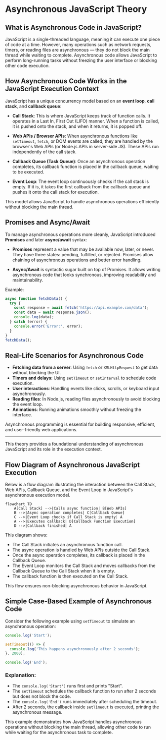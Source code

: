 # Asynchronous JavaScript Theory

## What is Asynchronous Code in JavaScript?

JavaScript is a single-threaded language, meaning it can execute one piece of code at a time. However, many operations such as network requests, timers, or reading files are asynchronous — they do not block the main thread while waiting to complete. Asynchronous code allows JavaScript to perform long-running tasks without freezing the user interface or blocking other code execution.

## How Asynchronous Code Works in the JavaScript Execution Context

JavaScript has a unique concurrency model based on an **event loop**, **call stack**, and **callback queue**:

- **Call Stack**: This is where JavaScript keeps track of function calls. It operates in a Last In, First Out (LIFO) manner. When a function is called, it is pushed onto the stack, and when it returns, it is popped off.

- **Web APIs / Browser APIs**: When asynchronous functions like `setTimeout`, `fetch`, or DOM events are called, they are handled by the browser's Web APIs (or Node.js APIs in server-side JS). These APIs run independently of the call stack.

- **Callback Queue (Task Queue)**: Once an asynchronous operation completes, its callback function is placed in the callback queue, waiting to be executed.

- **Event Loop**: The event loop continuously checks if the call stack is empty. If it is, it takes the first callback from the callback queue and pushes it onto the call stack for execution.

This model allows JavaScript to handle asynchronous operations efficiently without blocking the main thread.

## Promises and Async/Await

To manage asynchronous operations more cleanly, JavaScript introduced **Promises** and later **async/await** syntax:

- **Promises** represent a value that may be available now, later, or never. They have three states: pending, fulfilled, or rejected. Promises allow chaining of asynchronous operations and better error handling.

- **Async/Await** is syntactic sugar built on top of Promises. It allows writing asynchronous code that looks synchronous, improving readability and maintainability.

Example:

```javascript
async function fetchData() {
  try {
    const response = await fetch('https://api.example.com/data');
    const data = await response.json();
    console.log(data);
  } catch (error) {
    console.error('Error:', error);
  }
}
fetchData();
```

## Real-Life Scenarios for Asynchronous Code

- **Fetching data from a server**: Using `fetch` or `XMLHttpRequest` to get data without blocking the UI.
- **Timers and delays**: Using `setTimeout` or `setInterval` to schedule code execution.
- **User interactions**: Handling events like clicks, scrolls, or keyboard input asynchronously.
- **Reading files**: In Node.js, reading files asynchronously to avoid blocking the event loop.
- **Animations**: Running animations smoothly without freezing the interface.

Asynchronous programming is essential for building responsive, efficient, and user-friendly web applications.

---

This theory provides a foundational understanding of asynchronous JavaScript and its role in the execution context.

## Flow Diagram of Asynchronous JavaScript Execution

Below is a flow diagram illustrating the interaction between the Call Stack, Web APIs, Callback Queue, and the Event Loop in JavaScript's asynchronous execution model.

```mermaid
flowchart TD
    A[Call Stack] -->|Calls async function| B[Web APIs]
    B -->|Async operation completes| C[Callback Queue]
    C -->|Event Loop checks if Call Stack is empty| A
    A -->|Executes callback| D[Callback Function Execution]
    D -->|Callback finished| A
```

This diagram shows:
- The Call Stack initiates an asynchronous function call.
- The async operation is handled by Web APIs outside the Call Stack.
- Once the async operation completes, its callback is placed in the Callback Queue.
- The Event Loop monitors the Call Stack and moves callbacks from the Callback Queue to the Call Stack when it is empty.
- The callback function is then executed on the Call Stack.

This flow ensures non-blocking asynchronous behavior in JavaScript.

## Simple Case-Based Example of Asynchronous Code

Consider the following example using `setTimeout` to simulate an asynchronous operation:

```javascript
console.log('Start');

setTimeout(() => {
  console.log('This happens asynchronously after 2 seconds');
}, 2000);

console.log('End');
```

### Explanation:
- The `console.log('Start')` runs first and prints "Start".
- The `setTimeout` schedules the callback function to run after 2 seconds but does not block the code.
- The `console.log('End')` runs immediately after scheduling the timeout.
- After 2 seconds, the callback inside `setTimeout` is executed, printing the asynchronous message.

This example demonstrates how JavaScript handles asynchronous operations without blocking the main thread, allowing other code to run while waiting for the asynchronous task to complete.
